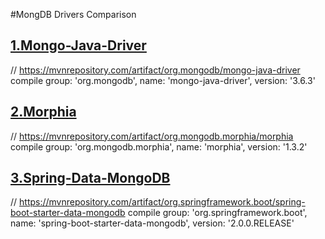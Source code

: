 #MongDB Drivers Comparison

## <a href = "https://github.com/mongodb/mongo-java-driver">1.Mongo-Java-Driver</a>
// https://mvnrepository.com/artifact/org.mongodb/mongo-java-driver
compile group: 'org.mongodb', name: 'mongo-java-driver', version: '3.6.3'

## <a href = "https://mongodb.github.io/morphia/">2.Morphia</a>
// https://mvnrepository.com/artifact/org.mongodb.morphia/morphia
compile group: 'org.mongodb.morphia', name: 'morphia', version: '1.3.2'

## <a href = "https://projects.spring.io/spring-data-mongodb/">3.Spring-Data-MongoDB</a>
// https://mvnrepository.com/artifact/org.springframework.boot/spring-boot-starter-data-mongodb
compile group: 'org.springframework.boot', name: 'spring-boot-starter-data-mongodb', version: '2.0.0.RELEASE'

